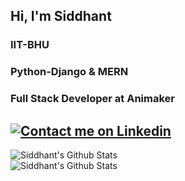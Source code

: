 ## Hi, I'm Siddhant

### IIT-BHU
### Python-Django & MERN
### Full Stack Developer at Animaker

[![Contact me on Linkedin](https://img.shields.io/badge/linkedin-%230077B5.svg?&style=for-the-badge&logo=linkedin&logoColor=white)](https://www.linkedin.com/in/sid10on10/)
---

<img align="left" alt="Siddhant's Github Stats" src="https://github-readme-stats.codestackr.vercel.app/api?username=sid10on10&show_icons=true&hide_border=true&theme=dracula&hide=stars,issues"/>
<br>
<img align="left" alt="Siddhant's Github Stats" src="https://github-readme-stats.vercel.app/api/top-langs/?username=sid10on10&layout=compact" />
<br>
<br>

